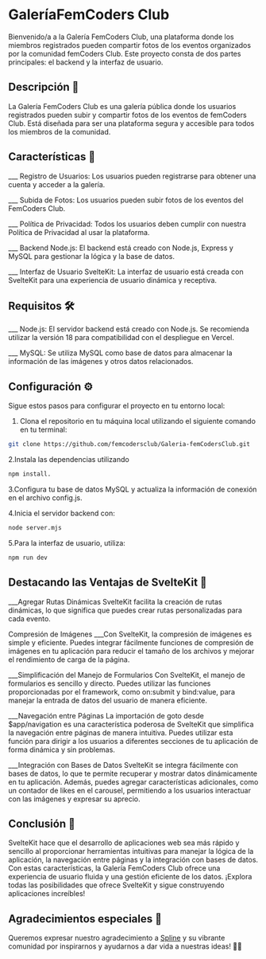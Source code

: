 # GaleríaFemCoders Club

Bienvenido/a a la Galería FemCoders Club, una plataforma donde los miembros registrados pueden compartir fotos de los eventos organizados por la comunidad femCoders Club. Este proyecto consta de dos partes principales: el backend y la interfaz de usuario.

## Descripción 📝

La Galería FemCoders Club es una galería pública donde los usuarios registrados pueden subir y compartir fotos de los eventos de femCoders Club. Está diseñada para ser una plataforma segura y accesible para todos los miembros de la comunidad.

## Características 🚀

___ Registro de Usuarios: Los usuarios pueden registrarse para obtener una cuenta y acceder a la galería.

___ Subida de Fotos: Los usuarios pueden subir fotos de los eventos del FemCoders Club.

___ Política de Privacidad: Todos los usuarios deben cumplir con nuestra Política de Privacidad al usar la plataforma.

___ Backend Node.js: El backend está creado con Node.js, Express y MySQL para gestionar la lógica y la base de datos.

___ Interfaz de Usuario SvelteKit: La interfaz de usuario está creada con SvelteKit para una experiencia de usuario dinámica y receptiva.

## Requisitos 🛠️

___ Node.js: El servidor backend está creado con Node.js. Se recomienda utilizar la versión 18 para compatibilidad con el despliegue en Vercel.

___ MySQL: Se utiliza MySQL como base de datos para almacenar la información de las imágenes y otros datos relacionados.

## Configuración ⚙️

Sigue estos pasos para configurar el proyecto en tu entorno local:

1. Clona el repositorio en tu máquina local utilizando el siguiente comando en tu terminal:

```bash
git clone https://github.com/femcodersclub/Galeria-femCodersClub.git
```

2.Instala las dependencias utilizando 

```bash
npm install.
```

3.Configura tu base de datos MySQL y actualiza la información de conexión en el archivo config.js.

4.Inicia el servidor backend con:

```bash
node server.mjs
```

5.Para la interfaz de usuario, utiliza:

```bash
npm run dev
```

## Destacando las Ventajas de SvelteKit 🚀

___Agregar Rutas Dinámicas
SvelteKit facilita la creación de rutas dinámicas, lo que significa que puedes crear rutas personalizadas para cada evento.

Compresión de Imágenes
___Con SvelteKit, la compresión de imágenes es simple y eficiente. Puedes integrar fácilmente funciones de compresión de imágenes en tu aplicación para reducir el tamaño de los archivos y mejorar el rendimiento de carga de la página.

___Simplificación del Manejo de Formularios
Con SvelteKit, el manejo de formularios es sencillo y directo. Puedes utilizar las funciones proporcionadas por el framework, como on:submit y bind:value, para manejar la entrada de datos del usuario de manera eficiente.

___Navegación entre Páginas
La importación de goto desde $app/navigation es una característica poderosa de SvelteKit que simplifica la navegación entre páginas de manera intuitiva. Puedes utilizar esta función para dirigir a los usuarios a diferentes secciones de tu aplicación de forma dinámica y sin problemas.

___Integración con Bases de Datos
SvelteKit se integra fácilmente con bases de datos, lo que te permite recuperar y mostrar datos dinámicamente en tu aplicación. Además, puedes agregar características adicionales, como un contador de likes en el carousel, permitiendo a los usuarios interactuar con las imágenes y expresar su aprecio.

## Conclusión 🌟

SvelteKit hace que el desarrollo de aplicaciones web sea más rápido y sencillo al proporcionar herramientas intuitivas para manejar la lógica de la aplicación, la navegación entre páginas y la integración con bases de datos. Con estas características, la Galería FemCoders Club ofrece una experiencia de usuario fluida y una gestión eficiente de los datos. ¡Explora todas las posibilidades que ofrece SvelteKit y sigue construyendo aplicaciones increíbles!

## Agradecimientos especiales 💖

Queremos expresar nuestro agradecimiento a [Spline](https://spline.design/) y su vibrante comunidad por inspirarnos y ayudarnos a dar vida a nuestras ideas! 🎨🚀
